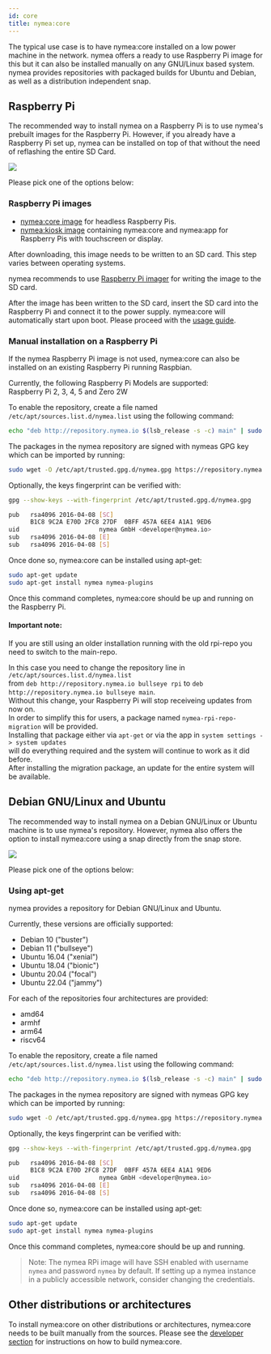```yaml
---
id: core
title: nymea:core
---
```


The typical use case is to have nymea:core installed on a low power machine in the network. nymea offers a ready to use
Raspberry Pi image for this but it can also be installed manually on any GNU/Linux based system. nymea provides repositories with
packaged builds for Ubuntu and Debian, as well as a distribution independent snap.

## Raspberry Pi

The recommended way to install nymea on a Raspberry Pi is to use nymea's prebuilt images for the Raspberry Pi. However, if you already have
a Raspberry Pi set up, nymea can be installed on top of that without the need of reflashing the entire SD Card.

![](/img/touch-screen-and-pi-love.png)

Please pick one of the options below:


### Raspberry Pi images

* [nymea:core image](https://downloads.nymea.io/images/raspberrypi/nymea-core-image-raspios-bullseye-latest.zip) for headless Raspberry Pis.
* [nymea:kiosk image](https://downloads.nymea.io/images/raspberrypi/nymea-kiosk-image-raspios-bullseye-latest.zip) containing nymea:core and nymea:app for Raspberry Pis with touchscreen or display.

After downloading, this image needs to be written to an SD card. This step varies between operating systems.

nymea recommends to use [Raspberry Pi imager](https://www.raspberrypi.com/software/) for writing the image to the SD card.

After the image has been written to the SD card, insert the SD card into the Raspberry Pi and connect it to the power supply. nymea:core
will automatically start upon boot. Please proceed with the [usage guide](/documentation/users/usage/first-steps).

### Manual installation on a Raspberry Pi

If the nymea Raspberry Pi image is not used, nymea:core can also be installed on an existing Raspberry Pi running Raspbian.

Currently, the following Raspberry Pi Models are supported:<br>
Raspberry Pi 2, 3, 4, 5 and Zero 2W

To enable the repository, create a file named `/etc/apt/sources.list.d/nymea.list` using the following command:

```bash
echo "deb http://repository.nymea.io $(lsb_release -s -c) main" | sudo tee /etc/apt/sources.list.d/nymea.list
```

The packages in the nymea repository are signed with nymeas GPG key which can be imported by running:

```bash
sudo wget -O /etc/apt/trusted.gpg.d/nymea.gpg https://repository.nymea.io/nymea.gpg
```

Optionally, the keys fingerprint can be verified with:
```bash
gpg --show-keys --with-fingerprint /etc/apt/trusted.gpg.d/nymea.gpg
```

```bash
pub   rsa4096 2016-04-08 [SC]
      B1C8 9C2A E70D 2FC8 27DF  0BFF 457A 6EE4 A1A1 9ED6
uid                      nymea GmbH <developer@nymea.io>
sub   rsa4096 2016-04-08 [E]
sub   rsa4096 2016-04-08 [S]
```

Once done so, nymea:core can be installed using apt-get:

```bash
sudo apt-get update
sudo apt-get install nymea nymea-plugins
```

Once this command completes, nymea:core should be up and running on the Raspberry Pi.

#### Important note:

If you are still using an older installation running with the old rpi-repo you need to switch to the main-repo.

In this case you need to change the repository line in `/etc/apt/sources.list.d/nymea.list` <br>from `deb http://repository.nymea.io bullseye rpi` to `deb http://repository.nymea.io bullseye main`.<br>
Without this change, your Raspberry Pi will stop receiveing updates from now on.<br>
In order to simplify this for users, a package named `nymea-rpi-repo-migration` will be provided.<br> 
Installing that package either via `apt-get` or via the app in `system settings -> system updates`<br> will do everything required and the system will continue to work as it did before.<br> 
After installing the migration package, an update for the entire system will be available.



## Debian GNU/Linux and Ubuntu

The recommended way to install nymea on a Debian GNU/Linux or Ubuntu machine is to use nymea's repository. However, nymea also
offers the option to install nymea:core using a snap directly from the snap store.

![](/img/nymea-ubuntu.svg)

Please pick one of the options below:

### Using apt-get

nymea provides a repository for Debian GNU/Linux and Ubuntu.

Currently, these versions are officially supported:

* Debian 10 ("buster")
* Debian 11 ("bullseye")
* Ubuntu 16.04 ("xenial")
* Ubuntu 18.04 ("bionic")
* Ubuntu 20.04 ("focal")
* Ubuntu 22.04 ("jammy")

For each of the repositories four architectures are provided:

* amd64
* armhf
* arm64
* riscv64

To enable the repository, create a file named `/etc/apt/sources.list.d/nymea.list` using the following command:

```bash
echo "deb http://repository.nymea.io $(lsb_release -s -c) main" | sudo tee /etc/apt/sources.list.d/nymea.list
```

The packages in the nymea repository are signed with nymeas GPG key which can be imported by running:

```bash
sudo wget -O /etc/apt/trusted.gpg.d/nymea.gpg https://repository.nymea.io/nymea.gpg
```

Optionally, the keys fingerprint can be verified with:
```bash
gpg --show-keys --with-fingerprint /etc/apt/trusted.gpg.d/nymea.gpg
```

```bash
pub   rsa4096 2016-04-08 [SC]
      B1C8 9C2A E70D 2FC8 27DF  0BFF 457A 6EE4 A1A1 9ED6
uid                      nymea GmbH <developer@nymea.io>
sub   rsa4096 2016-04-08 [E]
sub   rsa4096 2016-04-08 [S]
```

Once done so, nymea:core can be installed using apt-get:

```bash
sudo apt-get update
sudo apt-get install nymea nymea-plugins
```

Once this command completes, nymea:core should be up and running.

> Note: The nymea RPi image will have SSH enabled with username `nymea` and password `nymea` by default. If setting up a nymea instance in a publicly accessible network, consider changing the credentials.

## Other distributions or architectures

To install nymea:core on other distributions or architectures, nymea:core needs to be built manually from the sources.
Please see the [developer section](/documentation/developers/build-nymea) for instructions on how to build nymea:core.

